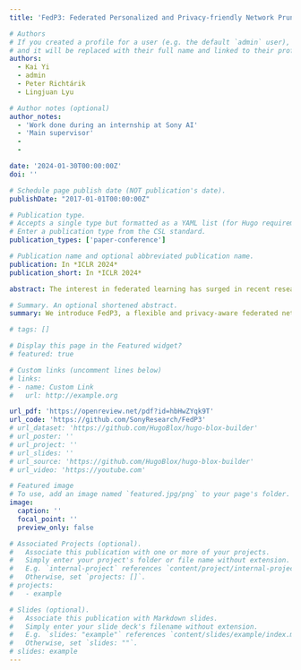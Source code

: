 ```yaml
---
title: 'FedP3: Federated Personalized and Privacy-friendly Network Pruning under Model Heterogeneity'

# Authors
# If you created a profile for a user (e.g. the default `admin` user), write the username (folder name) here
# and it will be replaced with their full name and linked to their profile.
authors:
  - Kai Yi
  - admin
  - Peter Richtárik
  - Lingjuan Lyu

# Author notes (optional)
author_notes:
  - 'Work done during an internship at Sony AI'
  - 'Main supervisor'
  - 
  - 

date: '2024-01-30T00:00:00Z'
doi: ''

# Schedule page publish date (NOT publication's date).
publishDate: "2017-01-01T00:00:00Z"

# Publication type.
# Accepts a single type but formatted as a YAML list (for Hugo requirements).
# Enter a publication type from the CSL standard.
publication_types: ['paper-conference']

# Publication name and optional abbreviated publication name.
publication: In *ICLR 2024*
publication_short: In *ICLR 2024*

abstract: The interest in federated learning has surged in recent research due to its unique ability to train a global model using privacy-secured information held locally on each client. This paper pays particular attention to the issue of client-side model heterogeneity, a pervasive challenge in the practical implementation of FL that escalates its complexity. Assuming a scenario where each client possesses varied memory storage, processing capabilities and network bandwidth - a phenomenon referred to as system heterogeneity - there is a pressing need to customize a unique model for each client. In response to this, we present an effective and adaptable federated framework FedP3, representing Federated Personalized and Privacy-friendly network Pruning, tailored for model heterogeneity scenarios. Our proposed methodology can incorporate and adapt well-established techniques to its specific instances.

# Summary. An optional shortened abstract.
summary: We introduce FedP3, a flexible and privacy-aware federated network pruning framework, addressing model heterogeneity and allowing client-specific personalization.

# tags: []

# Display this page in the Featured widget?
# featured: true

# Custom links (uncomment lines below)
# links:
# - name: Custom Link
#   url: http://example.org

url_pdf: 'https://openreview.net/pdf?id=hbHwZYqk9T'
url_code: 'https://github.com/SonyResearch/FedP3'
# url_dataset: 'https://github.com/HugoBlox/hugo-blox-builder'
# url_poster: ''
# url_project: ''
# url_slides: ''
# url_source: 'https://github.com/HugoBlox/hugo-blox-builder'
# url_video: 'https://youtube.com'

# Featured image
# To use, add an image named `featured.jpg/png` to your page's folder.
image:
  caption: ''
  focal_point: ''
  preview_only: false

# Associated Projects (optional).
#   Associate this publication with one or more of your projects.
#   Simply enter your project's folder or file name without extension.
#   E.g. `internal-project` references `content/project/internal-project/index.md`.
#   Otherwise, set `projects: []`.
# projects:
#   - example

# Slides (optional).
#   Associate this publication with Markdown slides.
#   Simply enter your slide deck's filename without extension.
#   E.g. `slides: "example"` references `content/slides/example/index.md`.
#   Otherwise, set `slides: ""`.
# slides: example
---
```


<!-- {{% callout note %}}
Click the _Cite_ button above to demo the feature to enable visitors to import publication metadata into their reference management software.
{{% /callout %}}

{{% callout note %}}
Create your slides in Markdown - click the _Slides_ button to check out the example.
{{% /callout %}}

Add the publication's **full text** or **supplementary notes** here. You can use rich formatting such as including [code, math, and images](https://docs.hugoblox.com/content/writing-markdown-latex/). -->
